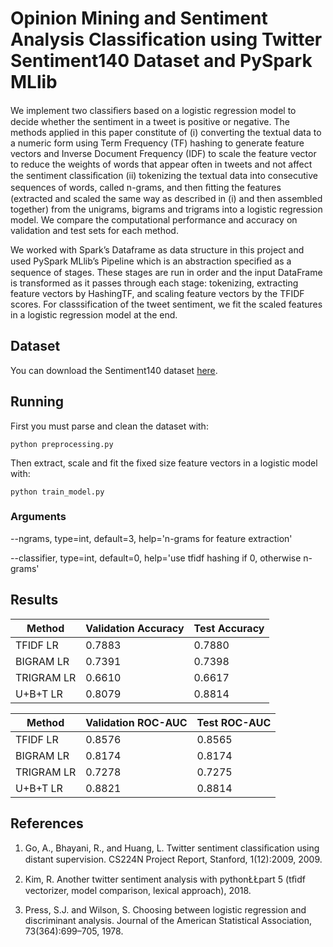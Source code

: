 # Opinion Mining and Sentiment Analysis Classification using Twitter Sentiment140 Dataset and PySpark MLlib 

We implement two classiﬁers based on a logistic regression model to decide whether the sentiment in a tweet is positive or negative. The methods applied in this paper constitute of (i) converting the textual data to a numeric form using Term Frequency (TF) hashing to generate feature vectors and Inverse Document Frequency (IDF) to scale the feature vector to reduce the weights of words that appear often in tweets and not affect the sentiment classiﬁcation (ii) tokenizing the textual data into consecutive sequences of words, called n-grams, and then ﬁtting the features (extracted and scaled the same way as described in (i) and then assembled together) from the unigrams, bigrams and trigrams into a logistic regression model. We compare the computational performance and accuracy on validation and test sets for each method.

We worked with Spark’s Dataframe as data structure in this project and used PySpark MLlib’s Pipeline which is an abstraction speciﬁed as a sequence of stages. These stages are run in order and the input DataFrame is transformed as it passes through each stage: tokenizing, extracting feature vectors by HashingTF, and scaling feature vectors by the TFIDF scores. For classsification of the tweet sentiment, we fit the scaled features in a logistic regression model at the end.

## Dataset
You can download the Sentiment140 dataset [here](http://help.sentiment140.com/for-students).

## Running
First you must parse and clean the dataset with:

```
python preprocessing.py
```

Then extract, scale and fit the fixed size feature vectors in a logistic model with:

```
python train_model.py
```

### Arguments
--ngrams, type=int, default=3, help='n-grams for feature extraction'

--classifier, type=int, default=0, help='use tfidf hashing if 0, otherwise n-grams'

## Results

|   Method   |  Validation Accuracy | Test Accuracy |
| ---------- | -------------------- | ------------- |
|  TFIDF LR  |        0.7883        |     0.7880    |
| BIGRAM LR  |        0.7391        |     0.7398    |
| TRIGRAM LR |        0.6610        |     0.6617    |
|  U+B+T LR  |        0.8079        |     0.8814    |


|   Method   |  Validation ROC-AUC  | Test ROC-AUC  |
| ---------- | -------------------- | ------------- |
|  TFIDF LR  | 0.8576         | 0.8565  |
| BIGRAM LR  | 0.8174         | 0.8174  |
| TRIGRAM LR | 0.7278         | 0.7275  |
|  U+B+T LR  | 0.8821         | 0.8814  |

## References
1. Go, A., Bhayani, R., and Huang, L. Twitter sentiment classiﬁcation using distant supervision. CS224N Project Report, Stanford, 1(12):2009, 2009. 

2. Kim, R. Another twitter sentiment analysis with pythonŁŁpart 5 (tﬁdf vectorizer, model comparison, lexical approach), 2018. 

3. Press, S.J. and Wilson, S. Choosing between logistic regression and discriminant analysis. Journal of the American Statistical Association, 73(364):699–705, 1978.
